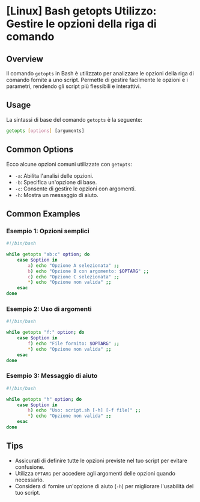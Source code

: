 # [Linux] Bash getopts Utilizzo: Gestire le opzioni della riga di comando

## Overview
Il comando `getopts` in Bash è utilizzato per analizzare le opzioni della riga di comando fornite a uno script. Permette di gestire facilmente le opzioni e i parametri, rendendo gli script più flessibili e interattivi.

## Usage
La sintassi di base del comando `getopts` è la seguente:

```bash
getopts [options] [arguments]
```

## Common Options
Ecco alcune opzioni comuni utilizzate con `getopts`:

- `-a`: Abilita l'analisi delle opzioni.
- `-b`: Specifica un'opzione di base.
- `-c`: Consente di gestire le opzioni con argomenti.
- `-h`: Mostra un messaggio di aiuto.

## Common Examples

### Esempio 1: Opzioni semplici
```bash
#!/bin/bash

while getopts "ab:c" option; do
    case $option in
        a) echo "Opzione A selezionata" ;;
        b) echo "Opzione B con argomento: $OPTARG" ;;
        c) echo "Opzione C selezionata" ;;
        *) echo "Opzione non valida" ;;
    esac
done
```

### Esempio 2: Uso di argomenti
```bash
#!/bin/bash

while getopts "f:" option; do
    case $option in
        f) echo "File fornito: $OPTARG" ;;
        *) echo "Opzione non valida" ;;
    esac
done
```

### Esempio 3: Messaggio di aiuto
```bash
#!/bin/bash

while getopts "h" option; do
    case $option in
        h) echo "Uso: script.sh [-h] [-f file]" ;;
        *) echo "Opzione non valida" ;;
    esac
done
```

## Tips
- Assicurati di definire tutte le opzioni previste nel tuo script per evitare confusione.
- Utilizza `OPTARG` per accedere agli argomenti delle opzioni quando necessario.
- Considera di fornire un'opzione di aiuto (`-h`) per migliorare l'usabilità del tuo script.